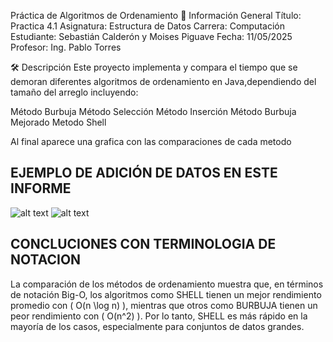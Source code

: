Práctica de Algoritmos de Ordenamiento
📌 Información General
Título: Practica 4.1
Asignatura: Estructura de Datos
Carrera: Computación
Estudiante: Sebastián Calderón y Moises Piguave
Fecha: 11/05/2025
Profesor: Ing. Pablo Torres

🛠️ Descripción
Este proyecto implementa y compara el tiempo que se demoran diferentes algoritmos de ordenamiento en Java,dependiendo del tamaño del arreglo incluyendo:

Método Burbuja
Método Selección
Método Inserción
Método Burbuja Mejorado
Metodo Shell

Al final aparece una grafica con las comparaciones de cada metodo

## EJEMPLO DE ADICIÓN DE DATOS EN ESTE INFORME

![alt text](image.png)
![alt text](image-1.png)

##  CONCLUCIONES CON TERMINOLOGIA DE NOTACION 

La comparación de los métodos de ordenamiento muestra que, en términos de notación Big-O, los algoritmos como SHELL tienen un mejor rendimiento promedio con \( O(n \log n) \), mientras que otros como BURBUJA tienen un peor rendimiento con \( O(n^2) \). Por lo tanto, SHELL es más rápido en la mayoría de los casos, especialmente para conjuntos de datos grandes. 